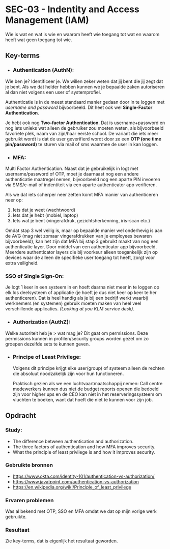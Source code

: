 # SEC-03 - Indentity and Access Management (IAM)
Wie is wat en wat is wie en waarom heeft wie toegang tot wat en waarom heeft wat geen toegang tot wie.

## Key-terms
- ### **Authentication (AuthN)**:
Wie ben je? Identificeer je. We willen zeker weten dat jij bent die jij zegt dat je bent. Als we dat helder hebben kunnen we je bepaalde zaken autoriseren al dan niet volgens een user of systemprofiel. 

Authenticatie is in de meest standaard manier gedaan door in te loggen met *username and password* bijvoorbeeld. Dit heet ook wel **Single-Factor Authentication**. 

Je hebt ook nog **Two-factor Authentication**. Dat is username+password en nog iets unieks wat alleen de gebruiker zou moeten weten, als bijvoorbeeld favoriete plek, naam van zijn/haar eerste school. De variant die iets meer gebruikt wordt is dat de user geverifierd wordt door ze een **OTP (one time pin/password)** te sturen via mail of sms waarmee de user in kan loggen. 

- ### **MFA**:
Multi Factor Authentication. Naast dat je gebruikelijk in logt met username/password of OTP, moet je daarnaast nog een andere authenticatie maatregel nemen, bijvoorbeeld nog een aparte PIN invoeren via SMS/e-mail of indentiteit via een aparte authenticator app verifieren. 

Als we dat iets scherper neer zetten komt MFA manier van authenticeren neer op:
1. Iets dat je weet (wachtwoord)
2. Iets dat je hebt (mobiel, laptop)
3. Iets wat je bent (vingerafdruk, gezichtsherkenning, iris-scan etc.)

Omdat stap 3 wel veilig is, maar op bepaalde manier wel onderhevig is aan de AVG (mag niet zomaar vingerafdrukken van je employees bewaren bijvoorbeeld), kan het zijn dat MFA bij stap 3 gebruikt maakt van nog een authenticatie layer. Door middel van een authenticator app bijvoorbeeld. Meerdere authenticator layers die bij voorkeur alleen toegankelijk zijn op devices waar de alleen de specifieke user toegang tot heeft, zorgt voor extra veiligheid. 

### **SSO of Single Sign-On**:
Je logt 1 keer in een systeem in en hoeft daarna niet meer in te loggen op elk los deelsysteem of applicatie (je hoeft je dus niet keer op keer te her authenticeren). Dat is heel handig als je bij een bedrijf werkt waarbij werknemers (en systemen) gebruik moeten maken van heel veel verschillende applicaties. *(Looking at you KLM service desk)*.

- ### **Authorization (AuthZ)**:
Welke autoriteit heb je > wat mag je? Dit gaat om permissions. Deze permissions kunnen in profilen/security groups worden gezet om zo groepen dezelfde sets te kunnen geven. 

- ### **Principe of Least Privilege**:
  Volgens dit principe krijgt elke user(group) of systeem alleen de rechten die absoluut noodzakelijk zijn voor hun functioneren. 
  
  Praktisch gezien als we een luchtvaartmaatschappij nemen: Call centre medewerkers kunnen dus niet de budget reports openen die bedoeld zijn voor higher ups en de CEO kan niet in het reserveringssysteem om vluchten te boeken, want dat hoeft die niet te kunnen voor zijn job.  

## Opdracht
### Study:
- The difference between authentication and authorization.
- The three factors of authentication and how MFA improves security.
- What the principle of least privilege is and how it improves security.


### Gebruikte bronnen
- https://www.okta.com/identity-101/authentication-vs-authorization/
- https://www.javatpoint.com/authentication-vs-authorization
- https://en.wikipedia.org/wiki/Principle_of_least_privilege


### Ervaren problemen
Was al bekend met OTP, SSO en MFA omdat we dat op mijn vorige werk gebruikte. 

### Resultaat
Zie key-terms, dat is eigenlijk het resultaat geworden. 